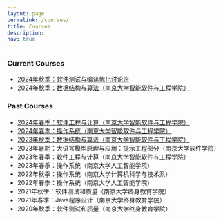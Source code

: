 ```yaml
---
layout: page
permalink: /courses/
title: Courses
description: 
nav: true
---
```


### Current Courses
- [2024年秋季：软件测试与编译优化讨论班](/courses/2024Fall-Seminar)
- [2024年秋季：数据结构与算法（南京大学智能软件与工程学院）](/courses/2024Fall-DS)

### Past Courses
- [2024年春季：软件工程与计算（南京大学智能软件与工程学院）](/courses/2024Spring-SE1)
- [2024年春季：操作系统（南京大学智能软件与工程学院）](/courses/2024Spring-OS/main)
- [2023年秋季：数据结构与算法（南京大学智能软件与工程学院）](/courses/2023Fall-DS)
- 2023年暑期：大语言模型原理与应用：提示工程部分（南京大学软件学院）
- 2023年春季：软件工程与计算（南京大学智能软件与工程学院）
- 2023年春季：操作系统（南京大学人工智能学院）
- 2022年秋季：操作系统（南京大学计算机科学与技术系）
- 2022年春季：操作系统（南京大学人工智能学院）
- 2021年秋季：软件测试和质量（南京大学终身教育学院）
- 2021年春季：Java程序设计（南京大学终身教育学院）
- 2020年秋季：软件测试和质量（南京大学终身教育学院）
